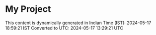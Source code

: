 # My Project

This content is dynamically generated in Indian Time (IST): 2024-05-17 18:59:21 IST
Converted to UTC: 2024-05-17 13:29:21 UTC
